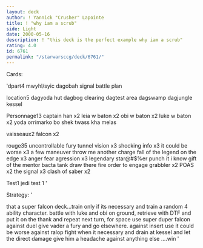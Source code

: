 ```yaml
---
layout: deck
author: ! Yannick "Crusher" Lapointe
title: ! "why iam a scrub"
side: Light
date: 2000-05-16
description: ! "this deck is the perfect example why iam a scrub"
rating: 4.0
id: 6761
permalink: "/starwarsccg/deck/6761/"
---
```

Cards: 

'dpart4
mwyhl/syic
dagobah
signal
battle plan

location5
dagyoda hut
dagbog clearing
dagtest area
dagswamp
dagjungle
kessel

Personnage13
captain han x2
leia w baton x2
obi w baton x2
luke w baton x2
yoda
orrimarko
bo shek
twass kha
melas

vaisseaux2
falcon x2

rouge35
uncontrollable fury
tunnel vision x3
shocking info x3
it could be worse x3
a few maneuver
throw me another charge
fall of the legend
on the edge x3
anger fear agression x3
legendary star@#$%er
punch it
i know
gift of the mentor
bacta tank
draw there fire
order to engage
grabbler x2
POAS x2
the signal x3
clash of saber x2

Test1
jedi test 1 '

Strategy: '

that a super falcon deck...train only if its necessary and train a random 4 ability character.
battle with luke and obi on ground, retrieve with DTF and put it on the thank and repeat next turn, for space use super duper falcon
against duel give vader a fury and go elsewhere.
against insert use it could be worse
against ralop fight when it necessary and drain at kessel and let the direct damage give him a headache
against anything else ....win '

